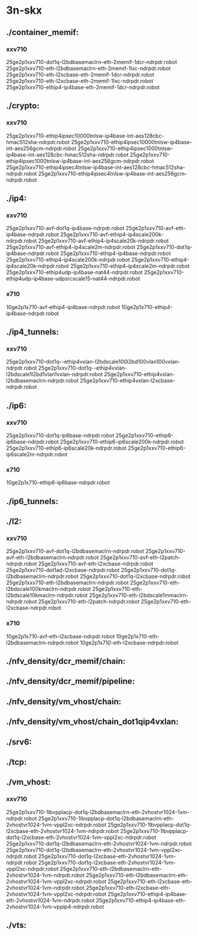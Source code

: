 
# 3n-skx
## ./container_memif:
### xxv710
25ge2p1xxv710-dot1q-l2bdbasemaclrn-eth-2memif-1dcr-ndrpdr.robot
25ge2p1xxv710-eth-l2bdbasemaclrn-eth-2memif-1lxc-ndrpdr.robot
25ge2p1xxv710-eth-l2xcbase-eth-2memif-1dcr-ndrpdr.robot
25ge2p1xxv710-eth-l2xcbase-eth-2memif-1lxc-ndrpdr.robot
25ge2p1xxv710-ethip4-ip4base-eth-2memif-1dcr-ndrpdr.robot
## ./crypto:
### xxv710
25ge2p1xxv710-ethip4ipsec10000tnlsw-ip4base-int-aes128cbc-hmac512sha-ndrpdr.robot
25ge2p1xxv710-ethip4ipsec10000tnlsw-ip4base-int-aes256gcm-ndrpdr.robot
25ge2p1xxv710-ethip4ipsec1000tnlsw-ip4base-int-aes128cbc-hmac512sha-ndrpdr.robot
25ge2p1xxv710-ethip4ipsec1000tnlsw-ip4base-int-aes256gcm-ndrpdr.robot
25ge2p1xxv710-ethip4ipsec4tnlsw-ip4base-int-aes128cbc-hmac512sha-ndrpdr.robot
25ge2p1xxv710-ethip4ipsec4tnlsw-ip4base-int-aes256gcm-ndrpdr.robot
## ./ip4:
### xxv710
25ge2p1xxv710-avf-dot1q-ip4base-ndrpdr.robot
25ge2p1xxv710-avf-eth-ip4base-ndrpdr.robot
25ge2p1xxv710-avf-ethip4-ip4scale200k-ndrpdr.robot
25ge2p1xxv710-avf-ethip4-ip4scale20k-ndrpdr.robot
25ge2p1xxv710-avf-ethip4-ip4scale2m-ndrpdr.robot
25ge2p1xxv710-dot1q-ip4base-ndrpdr.robot
25ge2p1xxv710-ethip4-ip4base-ndrpdr.robot
25ge2p1xxv710-ethip4-ip4scale200k-ndrpdr.robot
25ge2p1xxv710-ethip4-ip4scale20k-ndrpdr.robot
25ge2p1xxv710-ethip4-ip4scale2m-ndrpdr.robot
25ge2p1xxv710-ethip4udp-ip4base-nat44-ndrpdr.robot
25ge2p1xxv710-ethip4udp-ip4base-udpsrcscale15-nat44-ndrpdr.robot
### x710
10ge2p1x710-avf-ethip4-ip4base-ndrpdr.robot
10ge2p1x710-ethip4-ip4base-ndrpdr.robot
## ./ip4_tunnels:
### xxv710
25ge2p1xxv710-dot1q--ethip4vxlan-l2bdscale100l2bd100vlan100vxlan-ndrpdr.robot
25ge2p1xxv710-dot1q--ethip4vxlan-l2bdscale1l2bd1vlan1vxlan-ndrpdr.robot
25ge2p1xxv710-ethip4vxlan-l2bdbasemaclrn-ndrpdr.robot
25ge2p1xxv710-ethip4vxlan-l2xcbase-ndrpdr.robot
## ./ip6:
### xxv710
25ge2p1xxv710-dot1q-ip6base-ndrpdr.robot
25ge2p1xxv710-ethip6-ip6base-ndrpdr.robot
25ge2p1xxv710-ethip6-ip6scale200k-ndrpdr.robot
25ge2p1xxv710-ethip6-ip6scale20k-ndrpdr.robot
25ge2p1xxv710-ethip6-ip6scale2m-ndrpdr.robot
### x710
10ge2p1x710-ethip6-ip6base-ndrpdr.robot
## ./ip6_tunnels:
## ./l2:
### xxv710
25ge2p1xxv710-avf-dot1q-l2bdbasemaclrn-ndrpdr.robot
25ge2p1xxv710-avf-eth-l2bdbasemaclrn-ndrpdr.robot
25ge2p1xxv710-avf-eth-l2patch-ndrpdr.robot
25ge2p1xxv710-avf-eth-l2xcbase-ndrpdr.robot
25ge2p1xxv710-dot1ad-l2xcbase-ndrpdr.robot
25ge2p1xxv710-dot1q-l2bdbasemaclrn-ndrpdr.robot
25ge2p1xxv710-dot1q-l2xcbase-ndrpdr.robot
25ge2p1xxv710-eth-l2bdbasemaclrn-ndrpdr.robot
25ge2p1xxv710-eth-l2bdscale100kmaclrn-ndrpdr.robot
25ge2p1xxv710-eth-l2bdscale10kmaclrn-ndrpdr.robot
25ge2p1xxv710-eth-l2bdscale1mmaclrn-ndrpdr.robot
25ge2p1xxv710-eth-l2patch-ndrpdr.robot
25ge2p1xxv710-eth-l2xcbase-ndrpdr.robot
### x710
10ge2p1x710-avf-eth-l2xcbase-ndrpdr.robot
10ge2p1x710-eth-l2bdbasemaclrn-ndrpdr.robot
10ge2p1x710-eth-l2xcbase-ndrpdr.robot
## ./nfv_density/dcr_memif/chain:
## ./nfv_density/dcr_memif/pipeline:
## ./nfv_density/vm_vhost/chain:
## ./nfv_density/vm_vhost/chain_dot1qip4vxlan:
## ./srv6:
## ./tcp:
## ./vm_vhost:
### xxv710
25ge2p1xxv710-1lbvpplacp-dot1q-l2bdbasemaclrn-eth-2vhostvr1024-1vm-ndrpdr.robot
25ge2p1xxv710-1lbvpplacp-dot1q-l2bdbasemaclrn-eth-2vhostvr1024-1vm-vppl2xc-ndrpdr.robot
25ge2p1xxv710-1lbvpplacp-dot1q-l2xcbase-eth-2vhostvr1024-1vm-ndrpdr.robot
25ge2p1xxv710-1lbvpplacp-dot1q-l2xcbase-eth-2vhostvr1024-1vm-vppl2xc-ndrpdr.robot
25ge2p1xxv710-dot1q-l2bdbasemaclrn-eth-2vhostvr1024-1vm-ndrpdr.robot
25ge2p1xxv710-dot1q-l2bdbasemaclrn-eth-2vhostvr1024-1vm-vppl2xc-ndrpdr.robot
25ge2p1xxv710-dot1q-l2xcbase-eth-2vhostvr1024-1vm-ndrpdr.robot
25ge2p1xxv710-dot1q-l2xcbase-eth-2vhostvr1024-1vm-vppl2xc-ndrpdr.robot
25ge2p1xxv710-eth-l2bdbasemaclrn-eth-2vhostvr1024-1vm-ndrpdr.robot
25ge2p1xxv710-eth-l2bdbasemaclrn-eth-2vhostvr1024-1vm-vppl2xc-ndrpdr.robot
25ge2p1xxv710-eth-l2xcbase-eth-2vhostvr1024-1vm-ndrpdr.robot
25ge2p1xxv710-eth-l2xcbase-eth-2vhostvr1024-1vm-vppl2xc-ndrpdr.robot
25ge2p1xxv710-ethip4-ip4base-eth-2vhostvr1024-1vm-ndrpdr.robot
25ge2p1xxv710-ethip4-ip4base-eth-2vhostvr1024-1vm-vppip4-ndrpdr.robot
## ./vts:
